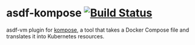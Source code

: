 # asdf-kompose [![Build Status](https://travis-ci.com/johnhamelink/asdf-kompose.svg?branch=master)](https://travis-ci.com/johnhamelink/asdf-kompose)
asdf-vm plugin for [kompose][1], a tool that takes a Docker Compose file and translates it into Kubernetes resources.

[1]: https://github.com/kubernetes/kompose

